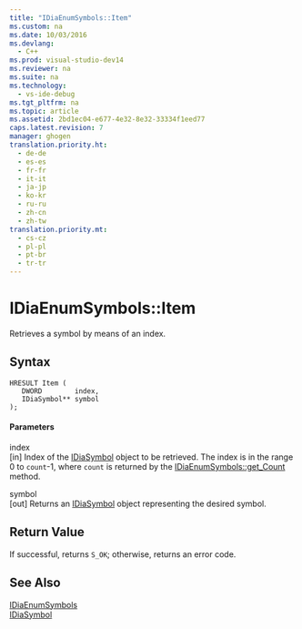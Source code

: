 ```yaml
---
title: "IDiaEnumSymbols::Item"
ms.custom: na
ms.date: 10/03/2016
ms.devlang: 
  - C++
ms.prod: visual-studio-dev14
ms.reviewer: na
ms.suite: na
ms.technology: 
  - vs-ide-debug
ms.tgt_pltfrm: na
ms.topic: article
ms.assetid: 2bd1ec04-e677-4e32-8e32-33334f1eed77
caps.latest.revision: 7
manager: ghogen
translation.priority.ht: 
  - de-de
  - es-es
  - fr-fr
  - it-it
  - ja-jp
  - ko-kr
  - ru-ru
  - zh-cn
  - zh-tw
translation.priority.mt: 
  - cs-cz
  - pl-pl
  - pt-br
  - tr-tr
---
```

# IDiaEnumSymbols::Item
Retrieves a symbol by means of an index.  
  
## Syntax  
  
```cpp#  
HRESULT Item (   
   DWORD        index,  
   IDiaSymbol** symbol  
);  
```  
  
#### Parameters  
 index  
 [in] Index of the [IDiaSymbol](../VS_debugger/IDiaSymbol.md) object to be retrieved. The index is in the range 0 to `count`-1, where `count` is returned by the [IDiaEnumSymbols::get_Count](../VS_debugger/IDiaEnumSymbols--get_Count.md) method.  
  
 symbol  
 [out] Returns an [IDiaSymbol](../VS_debugger/IDiaSymbol.md) object representing the desired symbol.  
  
## Return Value  
 If successful, returns `S_OK`; otherwise, returns an error code.  
  
## See Also  
 [IDiaEnumSymbols](../VS_debugger/IDiaEnumSymbols.md)   
 [IDiaSymbol](../VS_debugger/IDiaSymbol.md)